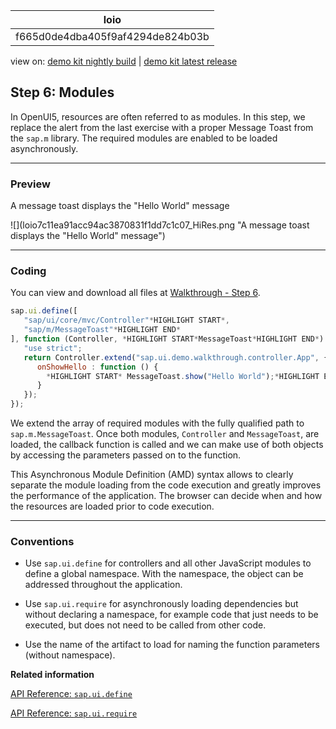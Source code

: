 <!-- loiof665d0de4dba405f9af4294de824b03b -->

| loio |
| -----|
| f665d0de4dba405f9af4294de824b03b |

<div id="loio">

view on: [demo kit nightly build](https://openui5nightly.hana.ondemand.com/#/topic/f665d0de4dba405f9af4294de824b03b) | [demo kit latest release](https://openui5.hana.ondemand.com/#/topic/f665d0de4dba405f9af4294de824b03b)</div>

## Step 6: Modules

In OpenUI5, resources are often referred to as modules. In this step, we replace the alert from the last exercise with a proper Message Toast from the `sap.m` library. The required modules are enabled to be loaded asynchronously.

***

### Preview

   
  
A message toast displays the "Hello World" message<a name="loiof665d0de4dba405f9af4294de824b03b__fig_r1j_pst_mr"/>

 ![](loio7c11ea91acc94ac3870831f1dd7c1c07_HiRes.png "A message toast displays the "Hello World" message") 

***

### Coding

You can view and download all files at [Walkthrough - Step 6](https://openui5.hana.ondemand.com/explored.html#/sample/sap.m.tutorial.walkthrough.06/preview).

``` js
sap.ui.define([
   "sap/ui/core/mvc/Controller"*HIGHLIGHT START*,
   "sap/m/MessageToast"*HIGHLIGHT END*
], function (Controller, *HIGHLIGHT START*MessageToast*HIGHLIGHT END*) {
   "use strict";
   return Controller.extend("sap.ui.demo.walkthrough.controller.App", {
      onShowHello : function () {
        *HIGHLIGHT START* MessageToast.show("Hello World");*HIGHLIGHT END*
      }
   });
});
```

We extend the array of required modules with the fully qualified path to `sap.m.MessageToast`. Once both modules, `Controller` and `MessageToast`, are loaded, the callback function is called and we can make use of both objects by accessing the parameters passed on to the function.

This Asynchronous Module Definition \(AMD\) syntax allows to clearly separate the module loading from the code execution and greatly improves the performance of the application. The browser can decide when and how the resources are loaded prior to code execution.

***

### Conventions

-   Use `sap.ui.define` for controllers and all other JavaScript modules to define a global namespace. With the namespace, the object can be addressed throughout the application.

-   Use `sap.ui.require` for asynchronously loading dependencies but without declaring a namespace, for example code that just needs to be executed, but does not need to be called from other code.

-   Use the name of the artifact to load for naming the function parameters \(without namespace\).


**Related information**  


[API Reference: `sap.ui.define`](https://openui5.hana.ondemand.com/#/api/sap.ui/methods/sap.ui.define)

[API Reference: `sap.ui.require`](https://openui5.hana.ondemand.com/#/api/sap.ui/methods/sap.ui.require)

